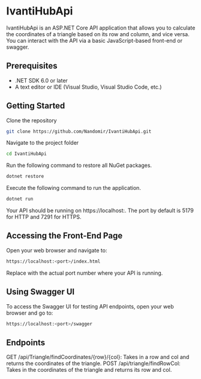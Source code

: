 # IvantiHubApi

IvantiHubApi is an ASP.NET Core API application that allows you to calculate the coordinates of a triangle based on its row and column, and vice versa.
You can interact with the API via a basic JavaScript-based front-end or swagger.


## Prerequisites

- .NET SDK 6.0 or later
- A text editor or IDE (Visual Studio, Visual Studio Code, etc.)
  

## Getting Started

Clone the repository
```bash
git clone https://github.com/Nandomir/IvantiHubApi.git
```

Navigate to the project folder
```bash
cd IvantiHubApi
```

Run the following command to restore all NuGet packages.
```bash
dotnet restore
```

Execute the following command to run the application.
```bash
dotnet run
```

Your API should be running on https://localhost:<port>. 
The port by default is 5179 for HTTP and 7291 for HTTPS.


## Accessing the Front-End Page

Open your web browser and navigate to:
```bash
https://localhost:<port>/index.html
```
Replace <port> with the actual port number where your API is running.


## Using Swagger UI

To access the Swagger UI for testing API endpoints, open your web browser and go to:
```bash
https://localhost:<port>/swagger
```


## Endpoints

GET /api/Triangle/findCoordinates/{row}/{col}: Takes in a row and col and returns the coordinates of the triangle.
POST /api/triangle/findRowCol: Takes in the coordinates of the triangle and returns its row and col.

